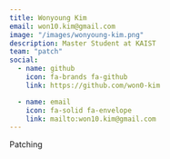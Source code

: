 ```yaml
---
title: Wonyoung Kim
email: won10.kim@gmail.com
image: "/images/wonyoung-kim.png"
description: Master Student at KAIST
team: "patch"
social:
  - name: github
    icon: fa-brands fa-github
    link: https://github.com/won0-kim

  - name: email
    icon: fa-solid fa-envelope
    link: mailto:won10.kim@gmail.com
---
```


Patching
